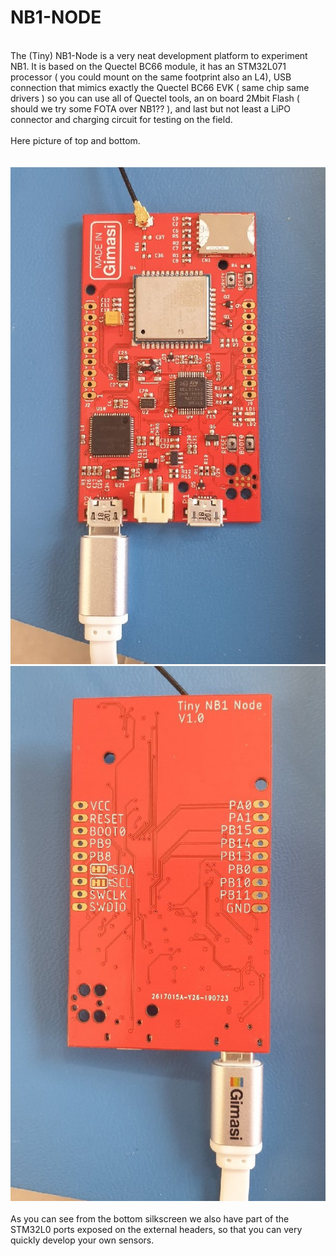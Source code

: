 # NB1-NODE
<br/>
The (Tiny) NB1-Node is a very neat development platform to experiment NB1. It is based on the Quectel BC66 module, it has an STM32L071 processor ( you could mount on the same footprint also an L4), USB connection that mimics exactly the Quectel BC66 EVK ( same chip same drivers ) so you can use all of Quectel tools, an on board 2Mbit Flash ( should we try some FOTA over NB1?? ), and last but not least a LiPO connector and charging circuit for testing on the field.<br/>
<br/>
Here picture of top and bottom.<br/>
<br/>
<br/>
<img src="/docs/nb1_node_top.jpg"/>
<br/>
<img src="/docs/nb1_node_bottom.jpg"/>
<br/>
<br/>
As you can see from the bottom silkscreen we also have part of the STM32L0 ports exposed on the external headers, so that you can very quickly develop your own sensors.


